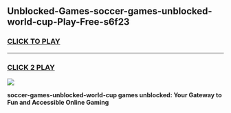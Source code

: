 
## Unblocked-Games-soccer-games-unblocked-world-cup-Play-Free-s6f23
<h3>
<a href="https://premium76.site?title=soccer-games-unblocked-world-cup&ref=15A">CLICK TO PLAY</a></h3>
<hr>

<h3>
<a href="https://premium76.site?title=soccer-games-unblocked-world-cup&ref=15A">CLICK 2 PLAY</a>
  
</h3>

<a href="https://premium76.site?title=soccer-games-unblocked-world-cup&ref=15A"><img src="https://clearcache.store/games.png"></a>


**soccer-games-unblocked-world-cup games unblocked: Your Gateway to Fun and Accessible Online Gaming**
